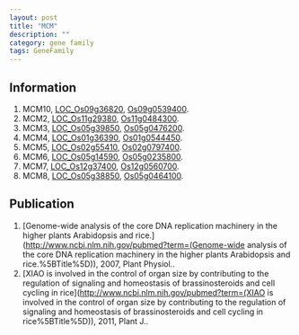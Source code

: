 ```yaml
---
layout: post
title: "MCM"
description: ""
category: gene family
tags: GeneFamily
---
```


## Information
1. MCM10, [LOC_Os09g36820](http://rice.plantbiology.msu.edu/cgi-bin/ORF_infopage.cgi?orf=LOC_Os09g36820), [Os09g0539400](http://rapdb.dna.affrc.go.jp/viewer/gbrowse_details/irgsp1?name=Os09g0539400).
2. MCM2, [LOC_Os11g29380](http://rice.plantbiology.msu.edu/cgi-bin/ORF_infopage.cgi?orf=LOC_Os11g29380), [Os11g0484300](http://rapdb.dna.affrc.go.jp/viewer/gbrowse_details/irgsp1?name=Os11g0484300).
3. MCM3, [LOC_Os05g39850](http://rice.plantbiology.msu.edu/cgi-bin/ORF_infopage.cgi?orf=LOC_Os05g39850), [Os05g0476200](http://rapdb.dna.affrc.go.jp/viewer/gbrowse_details/irgsp1?name=Os05g0476200).
4. MCM4, [LOC_Os01g36390](http://rice.plantbiology.msu.edu/cgi-bin/ORF_infopage.cgi?orf=LOC_Os01g36390), [Os01g0544450](http://rapdb.dna.affrc.go.jp/viewer/gbrowse_details/irgsp1?name=Os01g0544450).
5. MCM5, [LOC_Os02g55410](http://rice.plantbiology.msu.edu/cgi-bin/ORF_infopage.cgi?orf=LOC_Os02g55410), [Os02g0797400](http://rapdb.dna.affrc.go.jp/viewer/gbrowse_details/irgsp1?name=Os02g0797400).
6. MCM6, [LOC_Os05g14590](http://rice.plantbiology.msu.edu/cgi-bin/ORF_infopage.cgi?orf=LOC_Os05g14590), [Os05g0235800](http://rapdb.dna.affrc.go.jp/viewer/gbrowse_details/irgsp1?name=Os05g0235800).
7. MCM7, [LOC_Os12g37400](http://rice.plantbiology.msu.edu/cgi-bin/ORF_infopage.cgi?orf=LOC_Os12g37400), [Os12g0560700](http://rapdb.dna.affrc.go.jp/viewer/gbrowse_details/irgsp1?name=Os12g0560700).
8. MCM8, [LOC_Os05g38850](http://rice.plantbiology.msu.edu/cgi-bin/ORF_infopage.cgi?orf=LOC_Os05g38850), [Os05g0464100](http://rapdb.dna.affrc.go.jp/viewer/gbrowse_details/irgsp1?name=Os05g0464100).

## Publication
1. [Genome-wide analysis of the core DNA replication machinery in the higher plants Arabidopsis and rice.](http://www.ncbi.nlm.nih.gov/pubmed?term=(Genome-wide analysis of the core DNA replication machinery in the higher plants Arabidopsis and rice.%5BTitle%5D)), 2007, Plant Physiol..
2. [XIAO is involved in the control of organ size by contributing to the regulation of signaling and homeostasis of brassinosteroids and cell cycling in rice](http://www.ncbi.nlm.nih.gov/pubmed?term=(XIAO is involved in the control of organ size by contributing to the regulation of signaling and homeostasis of brassinosteroids and cell cycling in rice%5BTitle%5D)), 2011, Plant J..


